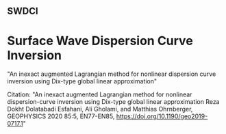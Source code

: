 ## SWDCI
# Surface Wave Dispersion Curve Inversion

"An inexact augmented Lagrangian method for nonlinear dispersion curve inversion using Dix-type global linear approximation"


Citation: "An inexact augmented Lagrangian method for nonlinear dispersion-curve inversion using Dix-type global linear approximation
Reza Dokht Dolatabadi Esfahani, Ali Gholami, and Matthias Ohrnberger, GEOPHYSICS 2020 85:5, EN77-EN85, https://doi.org/10.1190/geo2019-0717.1"


